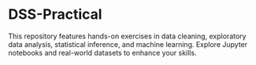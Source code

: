# DSS-Practical
This repository features hands-on exercises in data cleaning, exploratory data analysis, statistical inference, and machine learning. Explore Jupyter notebooks and real-world datasets to enhance your skills. 
